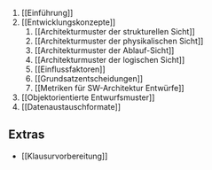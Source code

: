 1. [[Einführung]]
2. [[Entwicklungskonzepte]]
	1. [[Architekturmuster der strukturellen Sicht]]
	2. [[Architekturmuster der physikalischen Sicht]]
	3. [[Architekturmuster der Ablauf-Sicht]]
	4. [[Architekturmuster der logischen Sicht]]
	5. [[Einflussfaktoren]]
	6. [[Grundsatzentscheidungen]]
	7. [[Metriken für SW-Architektur Entwürfe]]
3. [[Objektorientierte Entwurfsmuster]]
4. [[Datenaustauschformate]]

## Extras
- [[Klausurvorbereitung]]
